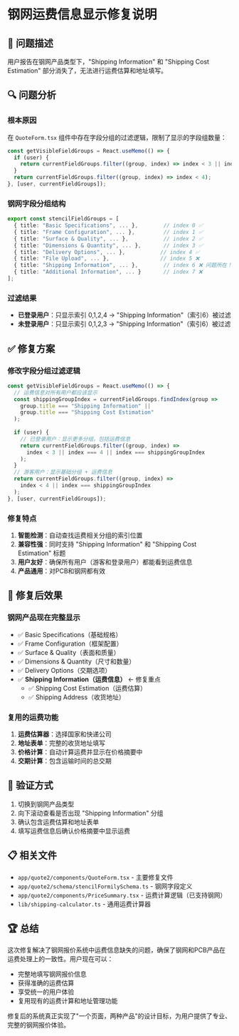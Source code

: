 # 钢网运费信息显示修复说明

## 🚨 问题描述

用户报告在钢网产品类型下，"Shipping Information" 和 "Shipping Cost Estimation" 部分消失了，无法进行运费估算和地址填写。

## 🔍 问题分析

### 根本原因
在 `QuoteForm.tsx` 组件中存在字段分组的过滤逻辑，限制了显示的字段组数量：

```typescript
const getVisibleFieldGroups = React.useMemo(() => {
  if (user) {
    return currentFieldGroups.filter((group, index) => index < 3 || index === 4);
  }
  return currentFieldGroups.filter((group, index) => index < 4);
}, [user, currentFieldGroups]);
```

### 钢网字段分组结构
```typescript
export const stencilFieldGroups = [
  { title: "Basic Specifications", ... },        // index 0 ✅
  { title: "Frame Configuration", ... },         // index 1 ✅  
  { title: "Surface & Quality", ... },           // index 2 ✅
  { title: "Dimensions & Quantity", ... },       // index 3 ✅
  { title: "Delivery Options", ... },           // index 4 ✅
  { title: "File Upload", ... },                // index 5 ❌
  { title: "Shipping Information", ... },        // index 6 ❌ 问题所在！
  { title: "Additional Information", ... }       // index 7 ❌
];
```

### 过滤结果
- **已登录用户**：只显示索引 0,1,2,4 → "Shipping Information"（索引6）被过滤
- **未登录用户**：只显示索引 0,1,2,3 → "Shipping Information"（索引6）被过滤

## ✅ 修复方案

### 修改字段分组过滤逻辑
```typescript
const getVisibleFieldGroups = React.useMemo(() => {
  // 运费信息对所有用户都应该显示
  const shippingGroupIndex = currentFieldGroups.findIndex(group => 
    group.title === "Shipping Information" || 
    group.title === "Shipping Cost Estimation"
  );
  
  if (user) {
    // 已登录用户：显示更多分组，包括运费信息
    return currentFieldGroups.filter((group, index) => 
      index < 3 || index === 4 || index === shippingGroupIndex
    );
  }
  // 游客用户：显示基础分组 + 运费信息
  return currentFieldGroups.filter((group, index) => 
    index < 4 || index === shippingGroupIndex
  );
}, [user, currentFieldGroups]);
```

### 修复特点
1. **智能检测**：自动查找运费相关分组的索引位置
2. **兼容性强**：同时支持 "Shipping Information" 和 "Shipping Cost Estimation" 标题
3. **用户友好**：确保所有用户（游客和登录用户）都能看到运费信息
4. **产品通用**：对PCB和钢网都有效

## 🎯 修复后效果

### 钢网产品现在完整显示
- ✅ Basic Specifications（基础规格）
- ✅ Frame Configuration（框架配置）
- ✅ Surface & Quality（表面和质量）
- ✅ Dimensions & Quantity（尺寸和数量）
- ✅ Delivery Options（交期选项）
- ✅ **Shipping Information（运费信息）** ← 修复重点
  - ✅ Shipping Cost Estimation（运费估算）
  - ✅ Shipping Address（收货地址）

### 复用的运费功能
1. **运费估算器**：选择国家和快递公司
2. **地址表单**：完整的收货地址填写
3. **价格计算**：自动计算运费并显示在价格摘要中
4. **交期计算**：包含运输时间的总交期

## 🔄 验证方式

1. 切换到钢网产品类型
2. 向下滚动查看是否出现 "Shipping Information" 分组
3. 确认包含运费估算和地址表单
4. 填写运费信息后确认价格摘要中显示运费

## 📋 相关文件

- `app/quote2/components/QuoteForm.tsx` - 主要修复文件
- `app/quote2/schema/stencilFormilySchema.ts` - 钢网字段定义
- `app/quote2/components/PriceSummary.tsx` - 运费计算逻辑（已支持钢网）
- `lib/shipping-calculator.ts` - 通用运费计算器

## 🏆 总结

这次修复解决了钢网报价系统中运费信息缺失的问题，确保了钢网和PCB产品在运费处理上的一致性。用户现在可以：

- 完整地填写钢网报价信息
- 获得准确的运费估算
- 享受统一的用户体验
- 复用现有的运费计算和地址管理功能

修复后的系统真正实现了"一个页面，两种产品"的设计目标，为用户提供了专业、完整的钢网报价体验。 